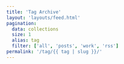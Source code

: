 ```yaml
---
title: 'Tag Archive'
layout: 'layouts/feed.html'
pagination:
  data: collections
  size: 1
  alias: tag
  filter: ['all', 'posts', 'work', 'rss']
permalink: '/tag/{{ tag | slug }}/'
---
```

